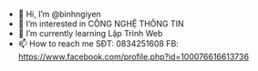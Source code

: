 - 👋 Hi, I’m @binhngiyen
- 👀 I’m interested in CÔNG NGHỆ THÔNG TIN 
- 🌱 I’m currently learning Lập Trình Web 
- 📫 How to reach me SĐT: 0834251608
FB:
https://www.facebook.com/profile.php?id=100076616613736


<!---
binhngiyen/binhngiyen is a ✨ special ✨ repository because its `README.md` (this file) appears on your GitHub profile.
You can click the Preview link to take a look at your changes.
--->

